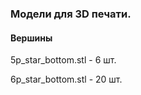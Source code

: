 ### Модели для 3D печати.

#### Вершины

5p_star_bottom.stl  -   6  шт.
    
6p_star_bottom.stl  -   20 шт.